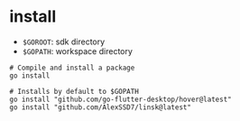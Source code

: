 # install

- `$GOROOT`: sdk directory
- `$GOPATH`: workspace directory

```shell
# Compile and install a package
go install

# Installs by default to $GOPATH
go install "github.com/go-flutter-desktop/hover@latest"
go install "github.com/AlexSSD7/linsk@latest"
```
